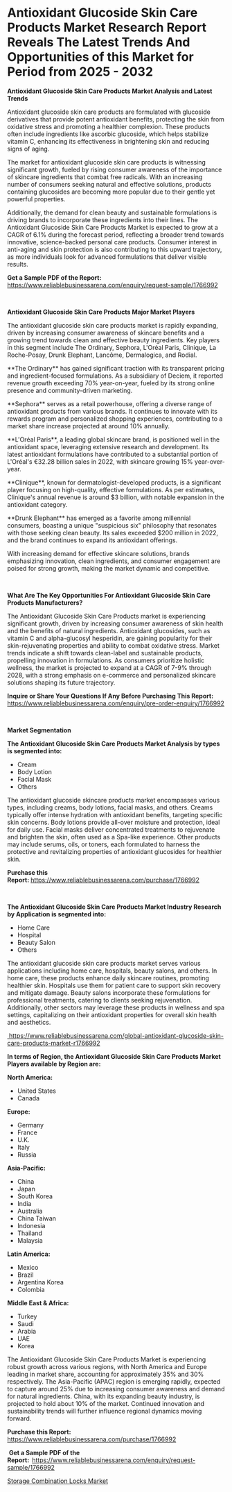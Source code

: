 <p><h1>Antioxidant Glucoside Skin Care Products Market Research Report Reveals The Latest Trends And Opportunities of this Market for Period from 2025 - 2032</h1></p><p><strong>Antioxidant Glucoside Skin Care Products Market Analysis and Latest Trends</strong></p>
<p><p>Antioxidant glucoside skin care products are formulated with glucoside derivatives that provide potent antioxidant benefits, protecting the skin from oxidative stress and promoting a healthier complexion. These products often include ingredients like ascorbic glucoside, which helps stabilize vitamin C, enhancing its effectiveness in brightening skin and reducing signs of aging.</p><p>The market for antioxidant glucoside skin care products is witnessing significant growth, fueled by rising consumer awareness of the importance of skincare ingredients that combat free radicals. With an increasing number of consumers seeking natural and effective solutions, products containing glucosides are becoming more popular due to their gentle yet powerful properties.</p><p>Additionally, the demand for clean beauty and sustainable formulations is driving brands to incorporate these ingredients into their lines. The Antioxidant Glucoside Skin Care Products Market is expected to grow at a CAGR of 6.1% during the forecast period, reflecting a broader trend towards innovative, science-backed personal care products. Consumer interest in anti-aging and skin protection is also contributing to this upward trajectory, as more individuals look for advanced formulations that deliver visible results.</p></p>
<p><strong>Get a Sample PDF of the Report:&nbsp;</strong> <a href="https://www.reliablebusinessarena.com/enquiry/request-sample/1766992?utm_campaign=1789&utm_medium=2&utm_source=Github&utm_content=ia&utm_term=09022025&utm_id=antioxidant-glucoside-skin-care-products">https://www.reliablebusinessarena.com/enquiry/request-sample/1766992</a></p>
<p>&nbsp;</p>
<p><strong>Antioxidant Glucoside Skin Care Products Major Market Players</strong></p>
<p><p>The antioxidant glucoside skin care products market is rapidly expanding, driven by increasing consumer awareness of skincare benefits and a growing trend towards clean and effective beauty ingredients. Key players in this segment include The Ordinary, Sephora, L'Oréal Paris, Clinique, La Roche-Posay, Drunk Elephant, Lancôme, Dermalogica, and Rodial.</p><p>**The Ordinary** has gained significant traction with its transparent pricing and ingredient-focused formulations. As a subsidiary of Deciem, it reported revenue growth exceeding 70% year-on-year, fueled by its strong online presence and community-driven marketing.</p><p>**Sephora** serves as a retail powerhouse, offering a diverse range of antioxidant products from various brands. It continues to innovate with its rewards program and personalized shopping experiences, contributing to a market share increase projected at around 10% annually.</p><p>**L'Oréal Paris**, a leading global skincare brand, is positioned well in the antioxidant space, leveraging extensive research and development. Its latest antioxidant formulations have contributed to a substantial portion of L'Oréal's €32.28 billion sales in 2022, with skincare growing 15% year-over-year.</p><p>**Clinique**, known for dermatologist-developed products, is a significant player focusing on high-quality, effective formulations. As per estimates, Clinique's annual revenue is around $3 billion, with notable expansion in the antioxidant category.</p><p>**Drunk Elephant** has emerged as a favorite among millennial consumers, boasting a unique "suspicious six" philosophy that resonates with those seeking clean beauty. Its sales exceeded $200 million in 2022, and the brand continues to expand its antioxidant offerings.</p><p>With increasing demand for effective skincare solutions, brands emphasizing innovation, clean ingredients, and consumer engagement are poised for strong growth, making the market dynamic and competitive.</p></p>
<p>&nbsp;</p>
<p><strong>What Are The Key Opportunities For Antioxidant Glucoside Skin Care Products Manufacturers?</strong></p>
<p><p>The Antioxidant Glucoside Skin Care Products market is experiencing significant growth, driven by increasing consumer awareness of skin health and the benefits of natural ingredients. Antioxidant glucosides, such as vitamin C and alpha-glucosyl hesperidin, are gaining popularity for their skin-rejuvenating properties and ability to combat oxidative stress. Market trends indicate a shift towards clean-label and sustainable products, propelling innovation in formulations. As consumers prioritize holistic wellness, the market is projected to expand at a CAGR of 7-9% through 2028, with a strong emphasis on e-commerce and personalized skincare solutions shaping its future trajectory.</p></p>
<p><strong>Inquire or Share Your Questions If Any Before Purchasing This Report:</strong> <a href="https://www.reliablebusinessarena.com/enquiry/pre-order-enquiry/1766992?utm_campaign=1789&utm_medium=2&utm_source=Github&utm_content=ia&utm_term=09022025&utm_id=antioxidant-glucoside-skin-care-products">https://www.reliablebusinessarena.com/enquiry/pre-order-enquiry/1766992</a></p>
<p>&nbsp;</p>
<p><strong>Market Segmentation</strong></p>
<p><strong>The Antioxidant Glucoside Skin Care Products Market Analysis by types is segmented into:</strong></p>
<p><ul><li>Cream</li><li>Body Lotion</li><li>Facial Mask</li><li>Others</li></ul></p>
<p><p>The antioxidant glucoside skincare products market encompasses various types, including creams, body lotions, facial masks, and others. Creams typically offer intense hydration with antioxidant benefits, targeting specific skin concerns. Body lotions provide all-over moisture and protection, ideal for daily use. Facial masks deliver concentrated treatments to rejuvenate and brighten the skin, often used as a Spa-like experience. Other products may include serums, oils, or toners, each formulated to harness the protective and revitalizing properties of antioxidant glucosides for healthier skin.</p></p>
<p><strong>Purchase this Report:&nbsp;</strong><a href="https://www.reliablebusinessarena.com/purchase/1766992?utm_campaign=1789&utm_medium=2&utm_source=Github&utm_content=ia&utm_term=09022025&utm_id=antioxidant-glucoside-skin-care-products">https://www.reliablebusinessarena.com/purchase/1766992</a></p>
<p>&nbsp;</p>
<p><strong>The Antioxidant Glucoside Skin Care Products Market Industry Research by Application is segmented into:</strong></p>
<p><ul><li>Home Care</li><li>Hospital</li><li>Beauty Salon</li><li>Others</li></ul></p>
<p><p>The antioxidant glucoside skin care products market serves various applications including home care, hospitals, beauty salons, and others. In home care, these products enhance daily skincare routines, promoting healthier skin. Hospitals use them for patient care to support skin recovery and mitigate damage. Beauty salons incorporate these formulations for professional treatments, catering to clients seeking rejuvenation. Additionally, other sectors may leverage these products in wellness and spa settings, capitalizing on their antioxidant properties for overall skin health and aesthetics.</p></p>
<p><a href="https://www.reliablebusinessarena.com/global-antioxidant-glucoside-skin-care-products-market-r1766992?utm_campaign=1789&utm_medium=2&utm_source=Github&utm_content=ia&utm_term=09022025&utm_id=antioxidant-glucoside-skin-care-products">&nbsp;https://www.reliablebusinessarena.com/global-antioxidant-glucoside-skin-care-products-market-r1766992</a></p>
<p><strong>In terms of Region, the Antioxidant Glucoside Skin Care Products Market Players available by Region are:</strong></p>
<p>
    <p> <strong> North America: </strong>
        <ul>
            <li>United States</li>
            <li>Canada</li>
        </ul>
        </p> 
    <p> <strong> Europe: </strong>
        <ul>
            <li>Germany</li>
            <li>France</li>
            <li>U.K.</li>
            <li>Italy</li>
            <li>Russia</li>
        </ul>
        </p> 
    <p> <strong> Asia-Pacific: </strong>
        <ul>
            <li>China</li>
            <li>Japan</li>
            <li>South Korea</li>
            <li>India</li>
            <li>Australia</li>
            <li>China Taiwan</li>
            <li>Indonesia</li>
            <li>Thailand</li>
            <li>Malaysia</li>
        </ul>
        </p> 
    <p> <strong> Latin America: </strong>
        <ul>
            <li>Mexico</li>
            <li>Brazil</li>
            <li>Argentina Korea</li>
            <li>Colombia</li>
        </ul>
        </p> 
    <p> <strong> Middle East & Africa: </strong>
        <ul>
            <li>Turkey</li>
            <li>Saudi</li>
            <li>Arabia</li>
            <li>UAE</li>
            <li>Korea</li>
        </ul>
    </p>
    </p>
<p><p>The Antioxidant Glucoside Skin Care Products Market is experiencing robust growth across various regions, with North America and Europe leading in market share, accounting for approximately 35% and 30% respectively. The Asia-Pacific (APAC) region is emerging rapidly, expected to capture around 25% due to increasing consumer awareness and demand for natural ingredients. China, with its expanding beauty industry, is projected to hold about 10% of the market. Continued innovation and sustainability trends will further influence regional dynamics moving forward.</p></p>
<p><strong>Purchase this Report: </strong><a href="https://www.reliablebusinessarena.com/purchase/1766992?utm_campaign=1789&utm_medium=2&utm_source=Github&utm_content=ia&utm_term=09022025&utm_id=antioxidant-glucoside-skin-care-products">https://www.reliablebusinessarena.com/purchase/1766992</a></p>
<p>&nbsp;<strong>Get a Sample PDF of the Report:&nbsp;&nbsp;</strong><a href="https://www.reliablebusinessarena.com/enquiry/request-sample/1766992?utm_campaign=1789&utm_medium=2&utm_source=Github&utm_content=ia&utm_term=09022025&utm_id=antioxidant-glucoside-skin-care-products">https://www.reliablebusinessarena.com/enquiry/request-sample/1766992</a></p>
<p><strong></strong></p>
<p><p><a href="https://github.com/marlanamarvn/Market-Research-Report-List-1/blob/main/storage-combination-locks-market.md?utm_campaign=1789&utm_medium=2&utm_source=Github&utm_content=ia&utm_term=09022025&utm_id=antioxidant-glucoside-skin-care-products">Storage Combination Locks Market</a></p></p>